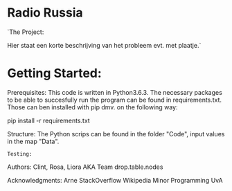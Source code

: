 # Radio Russia

`The Project:

Hier staat een korte beschrijving van het probleem evt. met plaatje.`

# Getting Started:
Prerequisites:
This code is written in Python3.6.3. The necessary packages to be able to succesfully run the program can be found in requirements.txt. Those can ben installed with pip dmv. on the following way:

pip install -r requirements.txt

Structure:
The Python scrips can be found in the folder "Code", input values in the map "Data".

`Testing: `

Authors: 
Clint, Rosa, Liora
AKA Team drop.table.nodes

Acknowledgments:
Arne
StackOverflow
Wikipedia
Minor Programming UvA
